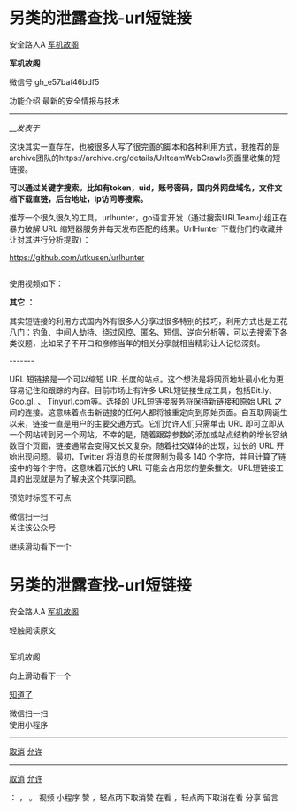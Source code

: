 #  另类的泄露查找-url短链接

安全路人A  [ 军机故阁 ](javascript:void\(0\);)

**军机故阁** ![]()

微信号 gh_e57baf46bdf5

功能介绍 最新的安全情报与技术

____

___发表于_

这块其实一直存在，也被很多人写了很完善的脚本和各种利用方式，我推荐的是archive团队的https://archive.org/details/UrlteamWebCrawls页面里收集的短链接。

 **可以通过关键字搜索。比如有token，uid，账号密码，国内外网盘域名，文件文档下载直链，后台地址，ip访问等搜索。**

推荐一个很久很久的工具，urlhunter，go语言开发（通过搜索URLTeam小组正在暴力破解 URL 缩短器服务并每天发布匹配的结果。UrlHunter
下载他们的收藏并让对其进行分析提取）：  

https://github.com/utkusen/urlhunter

![]()

使用视频如下：  

 **其它** **：**  

其实短链接的利用方式国内外有很多人分享过很多特别的技巧，利用方式也是五花八门：钓鱼、中间人劫持、绕过风控、匿名、短信、逆向分析等，可以去搜索下各类议题，比如呆子不开口和彦修当年的相关分享就相当精彩让人记忆深刻。

  

  

  

\-------  

URL 短链接是一个可以缩短 URL长度的站点。这个想法是将网页地址最小化为更容易记住和跟踪的内容。目前市场上有许多
URL短链接生成工具，包括Bit.ly、Goo.gl. 、 Tinyurl.com等。选择的 URL短链接服务将保持新链接和原始 URL
之间的连接。这意味着点击新链接的任何人都将被重定向到原始页面。自互联网诞生以来，链接一直是用户的主要交通方式。它们允许人们只需单击 URL
即可立即从一个网站转到另一个网站。不幸的是，随着跟踪参数的添加或站点结构的增长容纳数百个页面，链接通常会变得又长又复杂。随着社交媒体的出现，过长的 URL
开始出现问题。最初，Twitter 将消息的长度限制为最多 140 个字符，并且计算了链接中的每个字符。这意味着冗长的 URL
可能会占用您的整条推文。URL短链接工具的出现就是为了解决这个共享问题。

预览时标签不可点

微信扫一扫  
关注该公众号

继续滑动看下一个

# 另类的泄露查找-url短链接

安全路人A  [ 军机故阁 ](javascript:void\(0\);)

轻触阅读原文

![]()

军机故阁

向上滑动看下一个

[知道了](javascript:;)

微信扫一扫  
使用小程序

****

[取消](javascript:void\(0\);) [允许](javascript:void\(0\);)

****

[取消](javascript:void\(0\);) [允许](javascript:void\(0\);)

： ， 。   视频 小程序 赞 ，轻点两下取消赞 在看 ，轻点两下取消在看 分享 留言

